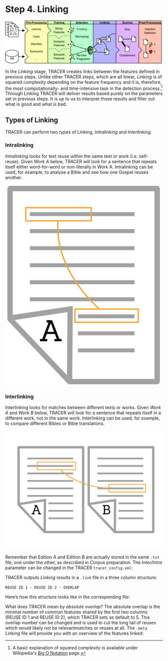 # Step 4. Linking

![](/assets/architecture.png)

In the _Linking_ stage, TRACER creates links between the features defined in previous steps. Unlike other TRACER steps, which are all linear, _Linking_ is of squared complexity depending on the feature frequency and it is, therefore, the most computationally- and time-intensive task in the detection process.[^1] Through Linking TRACER will deliver results based purely on the parameters set in previous steps. It is up to us to interpret those results and filter out what is good and what is bad.



## Types of Linking

TRACER can perform two types of Linking, _Intralinking_ and _Interlinking_.

### Intralinking

_Intralinking_ looks for text reuse within the same text or work \(i.e. self-reuse\). Given _Work A_ below, TRACER will look for a sentence that repeats itself either word-for-word or non-literally in Work A. Intralinking can be used, for example, to analyse a Bible and see how one Gospel reuses another.

![](/assets/intralinking.jpeg)



### Interlinking

Interlinking looks for matches between different texts or works. Given _Work A_ and _Work B_ below, TRACER will look for a sentence that repeats itself in a different work, not in the same work. Interlinking can be used, for example, to compare different Bibles or Bible translations.

![](/assets/interlinking.jpeg)

Remember that Edition A and Edition B are actually stored in the same `.txt` file, one under the other, as described in Corpus preparation. The _Inter/Intra_ parameter can be changed in the TRACER `tracer_config.xml`:



TRACER outputs _Linking_ results in a `.link` file in a three column structure:

`REUSE ID 1 - REUSE ID 2 - OVERLAP`


Here’s how this structure looks like in the corresponding file:


What does TRACER mean by _absolute overlap_? The absolute overlap is the minimal number of common features shared by the first two columns (REUSE ID 1 and REUSE ID 2), which TRACER sets as default to 5. This overlap number can be changed and is used to cut the long tail of reuses which would likely not be relevantmatches or reuses at all. The `.meta` _Linking_ file will provide you with an overview of the features linked:


[^1]: A basic explanation of _squared complexity_ is available under Wikipedia's [Big O Notation](https://en.wikipedia.org/wiki/Big_O_notation) page.

